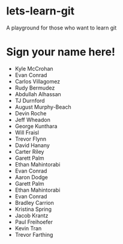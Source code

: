 # lets-learn-git
A playground for those who want to learn git

# Sign your name here!


- Kyle McCrohan
- Evan Conrad
- Carlos Villagomez
- Rudy Bermudez
- Abdullah Alhassan
- TJ Durnford
- August Murphy-Beach
- Devin Roche
- Jeff Wheadon
- George Kunthara
- Will Fraisl
- Trevor Flynn
- David Hanany
- Carter Riley
- Garett Palm
- Ethan Mahintorabi
- Evan Conrad
- Aaron Dodge
- Garett Palm
- Ethan Mahintorabi
- Evan Conrad
- Bradley Carrion
- Kristina Spring
- Jacob Krantz
- Paul Freihoefer
- Kevin Tran
- Trevor Farthing
